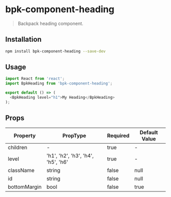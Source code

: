# bpk-component-heading

> Backpack heading component.

## Installation

```sh
npm install bpk-component-heading --save-dev
```

## Usage

```js
import React from 'react';
import BpkHeading from 'bpk-component-heading';

export default () => (
  <BpkHeading level="h1">My Heading</BpkHeading>
);
```

## Props

| Property     | PropType                           | Required | Default Value |
| ------------ | ---------------------------------- | -------- | ------------- |
| children     | -                                  | true     | -             |
| level        | 'h1', 'h2', 'h3', 'h4', 'h5', 'h6' | true     | -             |
| className    | string                             | false    | null          |
| id           | string                             | false    | null          |
| bottomMargin | bool                               | false    | true          |
